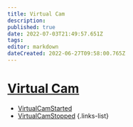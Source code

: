 ```yaml
---
title: Virtual Cam
description: 
published: true
date: 2022-07-03T21:49:57.651Z
tags: 
editor: markdown
dateCreated: 2022-06-27T09:58:00.765Z
---
```


# [Virtual Cam](/en/Broadcasters/OBS/Events)
* [VirtualCamStarted](/en/Integrations/OBS/OBS-Events/Virtual-Cam/VirtualCamStarted)
* [VirtualCamStopped](/en/Integrations/OBS/OBS-Events/Virtual-Cam/VirtualCamStopped)
{.links-list}